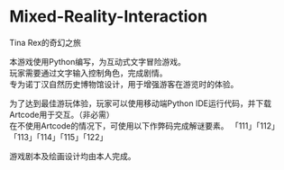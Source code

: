 # Mixed-Reality-Interaction
Tina Rex的奇幻之旅

本游戏使用Python编写，为互动式文字冒险游戏。  
玩家需要通过文字输入控制角色，完成剧情。  
专为诺丁汉自然历史博物馆设计，用于增强游客在游览时的体验。  

为了达到最佳游玩体验，玩家可以使用移动端Python IDE运行代码，并下载Artcode用于交互。（非必需）  
在不使用Artcode的情况下，可使用以下作弊码完成解谜要素。
「111」「112」「113」「114」「115」「122」  

游戏剧本及绘画设计均由本人完成。
